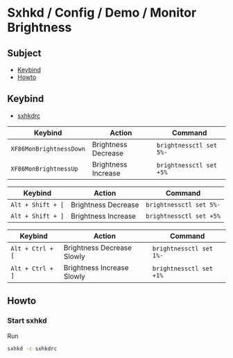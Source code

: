 

# Sxhkd / Config / Demo / Monitor Brightness


## Subject

* [Keybind](#keybind)
* [Howto](#howto)


## Keybind

* [sxhkdrc](sxhkdrc)

| Keybind          | Action            | Command                                          |
| ---------------- | ----------------- | ------------------------------------------------ |
| `XF86MonBrightnessDown` | Brightness Decrease | `brightnessctl set 5%-` |
| `XF86MonBrightnessUp`   | Brightness Increase | `brightnessctl set +5%` |


| Keybind          | Action            | Command                                          |
| ---------------- | ----------------- | ------------------------------------------------ |
| `Alt + Shift + [` | Brightness Decrease | `brightnessctl set 5%-` |
| `Alt + Shift + ]` | Brightness Increase | `brightnessctl set +5%` |


| Keybind          | Action            | Command                                          |
| ---------------- | ----------------- | ------------------------------------------------ |
| `Alt + Ctrl + [` | Brightness Decrease Slowly | `brightnessctl set 1%-` |
| `Alt + Ctrl + ]` | Brightness Increase Slowly | `brightnessctl set +1%` |



## Howto

### Start sxhkd

Run

``` sh
sxhkd -c sxhkdrc
```

